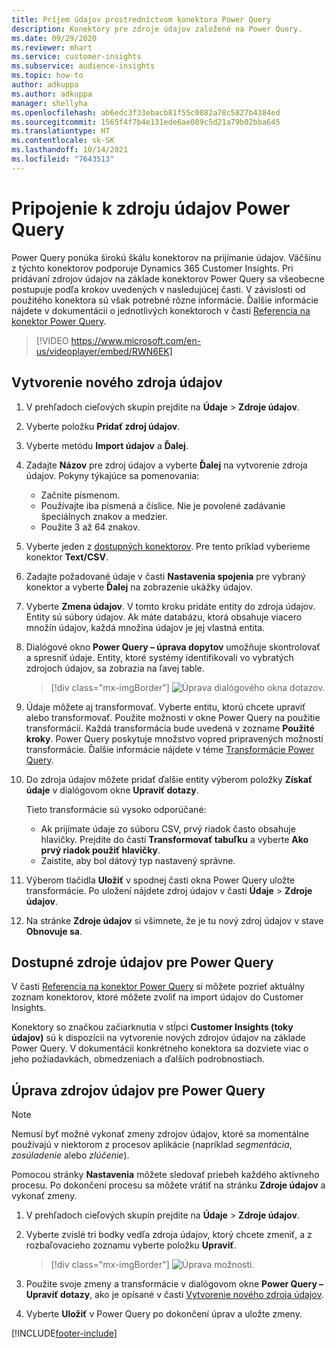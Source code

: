 ```yaml
---
title: Príjem údajov prostredníctvom konektora Power Query
description: Konektory pre zdroje údajov založené na Power Query.
ms.date: 09/29/2020
ms.reviewer: mhart
ms.service: customer-insights
ms.subservice: audience-insights
ms.topic: how-to
author: adkuppa
ms.author: adkuppa
manager: shellyha
ms.openlocfilehash: ab6edc3f33ebacb81f55c0882a78c5827b4384ed
ms.sourcegitcommit: 1565f4f7b4e131ede6ae089c5d21a79b02bba645
ms.translationtype: HT
ms.contentlocale: sk-SK
ms.lasthandoff: 10/14/2021
ms.locfileid: "7643513"
---
```

# <a name="connect-to-a-power-query-data-source"></a>Pripojenie k zdroju údajov Power Query

Power Query ponúka širokú škálu konektorov na prijímanie údajov. Väčšinu z týchto konektorov podporuje Dynamics 365 Customer Insights. Pri pridávaní zdrojov údajov na základe konektorov Power Query sa všeobecne postupuje podľa krokov uvedených v nasledujúcej časti. V závislosti od použitého konektora sú však potrebné rôzne informácie. Ďalšie informácie nájdete v dokumentácii o jednotlivých konektoroch v časti [Referencia na konektor Power Query](/power-query/connectors/).

> [!VIDEO https://www.microsoft.com/en-us/videoplayer/embed/RWN6EK]

## <a name="create-a-new-data-source"></a>Vytvorenie nového zdroja údajov

1. V prehľadoch cieľových skupín prejdite na **Údaje** > **Zdroje údajov**.

1. Vyberte položku **Pridať zdroj údajov**.

1. Vyberte metódu **Import údajov** a **Ďalej**.

1. Zadajte **Názov** pre zdroj údajov a vyberte **Ďalej** na vytvorenie zdroja údajov. Pokyny týkajúce sa pomenovania: 
   - Začnite písmenom.
   - Používajte iba písmená a číslice. Nie je povolené zadávanie špeciálnych znakov a medzier.
   - Použite 3 až 64 znakov.

1. Vyberte jeden z [dostupných konektorov](#available-power-query-data-sources). Pre tento príklad vyberieme konektor **Text/CSV**.

1. Zadajte požadované údaje v časti **Nastavenia spojenia** pre vybraný konektor a vyberte **Ďalej** na zobrazenie ukážky údajov.

1. Vyberte **Zmena údajov**. V tomto kroku pridáte entity do zdroja údajov. Entity sú súbory údajov. Ak máte databázu, ktorá obsahuje viacero množín údajov, každá množina údajov je jej vlastná entita.

1. Dialógové okno **Power Query – úprava dopytov** umožňuje skontrolovať a spresniť údaje. Entity, ktoré systémy identifikovali vo vybratých zdrojoch údajov, sa zobrazia na ľavej table.

   > [!div class="mx-imgBorder"]
   > ![Úprava dialógového okna dotazov.](media/data-manager-configure-edit-queries.png "Úprava dialógového okna dotazov")

1. Údaje môžete aj transformovať. Vyberte entitu, ktorú chcete upraviť alebo transformovať. Použite možnosti v okne Power Query na použitie transformácií. Každá transformácia bude uvedená v zozname **Použité kroky**. Power Query poskytuje množstvo vopred pripravených možností transformácie. Ďalšie informácie nájdete v téme [Transformácie Power Query](/power-query/power-query-what-is-power-query#transformations).

1. Do zdroja údajov môžete pridať ďalšie entity výberom položky **Získať údaje** v dialógovom okne **Upraviť dotazy**.

   Tieto transformácie sú vysoko odporúčané:

   - Ak prijímate údaje zo súboru CSV, prvý riadok často obsahuje hlavičky. Prejdite do časti **Transformovať tabuľku** a vyberte **Ako prvý riadok použiť hlavičky**.
   - Zaistite, aby bol dátový typ nastavený správne.

1. Výberom tlačidla **Uložiť** v spodnej časti okna Power Query uložte transformácie. Po uložení nájdete zdroj údajov v časti **Údaje** > **Zdroje údajov**.

1. Na stránke **Zdroje údajov** si všimnete, že je tu nový zdroj údajov v stave **Obnovuje sa**.

## <a name="available-power-query-data-sources"></a>Dostupné zdroje údajov pre Power Query

V časti [Referencia na konektor Power Query](/power-query/connectors/) si môžete pozrieť aktuálny zoznam konektorov, ktoré môžete zvoliť na import údajov do Customer Insights. 

Konektory so značkou začiarknutia v stĺpci **Customer Insights (toky údajov)** sú k dispozícii na vytvorenie nových zdrojov údajov na základe Power Query. V dokumentácii konkrétneho konektora sa dozviete viac o jeho požiadavkách, obmedzeniach a ďalších podrobnostiach.

## <a name="edit-power-query-data-sources"></a>Úprava zdrojov údajov pre Power Query

> [!NOTE]
> Nemusí byť možné vykonať zmeny zdrojov údajov, ktoré sa momentálne používajú v niektorom z procesov aplikácie (napríklad *segmentácia*, *zosúladenie* alebo *zlúčenie*). 
>
> Pomocou stránky **Nastavenia** môžete sledovať priebeh každého aktívneho procesu. Po dokončení procesu sa môžete vrátiť na stránku **Zdroje údajov** a vykonať zmeny.

1. V prehľadoch cieľových skupín prejdite na **Údaje** > **Zdroje údajov**.

2. Vyberte zvislé tri bodky vedľa zdroja údajov, ktorý chcete zmeniť, a z rozbaľovacieho zoznamu vyberte položku **Upraviť**.

   > [!div class="mx-imgBorder"]
   > ![Úprava možnosti.](media/edit-option-data-sources.png "Úprava možnosti")

3. Použite svoje zmeny a transformácie v dialógovom okne **Power Query – Upraviť dotazy**, ako je opísané v časti [Vytvorenie nového zdroja údajov](#create-a-new-data-source).

4. Vyberte **Uložiť** v Power Query po dokončení úprav a uložte zmeny.


[!INCLUDE[footer-include](../includes/footer-banner.md)]